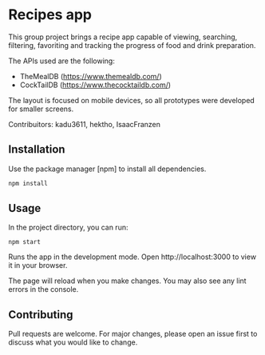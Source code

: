 # Recipes app

This group project brings a recipe app capable of viewing, searching, filtering, favoriting and tracking the progress of food and drink preparation.

The APIs used are the following:
- TheMealDB (https://www.themealdb.com/)
- CockTailDB (https://www.thecocktaildb.com/)

The layout is focused on mobile devices, so all prototypes were developed for smaller screens.

Contribuitors: kadu3611, hektho, IsaacFranzen

## Installation

Use the package manager [npm] to install all dependencies.

```bash
npm install
```

## Usage

In the project directory, you can run:

```
npm start
```
Runs the app in the development mode.
Open http://localhost:3000 to view it in your browser.

The page will reload when you make changes.
You may also see any lint errors in the console.

## Contributing
Pull requests are welcome. For major changes, please open an issue first to discuss what you would like to change.

